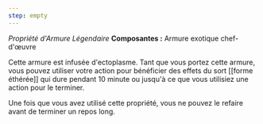 ```yaml
---
step: empty
---
```

_Propriété d'Armure Légendaire_
__Composantes :__ Armure exotique chef-d'œuvre

Cette armure est infusée d'ectoplasme. Tant que vous portez cette armure, vous pouvez utiliser votre action pour bénéficier des effets du sort [[forme éthérée]] qui dure pendant 10 minute ou jusqu'à ce que vous utilisiez une action pour le terminer.

Une fois que vous avez utilisé cette propriété, vous ne pouvez le refaire avant de terminer un repos long.
